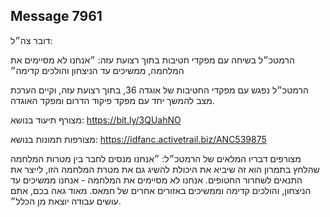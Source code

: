 ## Message 7961

דובר צה״ל:

הרמטכ״ל בשיחה עם מפקדי חטיבות בתוך רצועת עזה: ״אנחנו לא מסיימים את המלחמה, ממשיכים עד הניצחון והולכים קדימה״

הרמטכ״ל נפגש עם מפקדי החטיבות של אוגדה 36, בתוך רצועת עזה, וקיים הערכת מצב להמשך יחד עם מפקד פיקוד הדרום ומפקד האוגדה. 

מצורף תיעוד בנושא: https://bit.ly/3QUahNO

מצורפות תמונות בנושא: https://idfanc.activetrail.biz/ANC539875

מצורפים דבריו המלאים של הרמטכ״ל: 
״אנחנו מנסים לחבר בין מטרות המלחמה שהלחץ בתמרון הוא זה שיביא את היכולת להשיג גם את מטרת המלחמה הזו, לייצר את התנאים לשחרור החטופים. 
אנחנו לא מסיימים את המלחמה - אנחנו ממשיכים עד הניצחון, והולכים קדימה וממשיכים באזורים אחרים של חמאס.
מאוד גאה בכם, אתם עושים עבודה יוצאת מן הכלל״.

